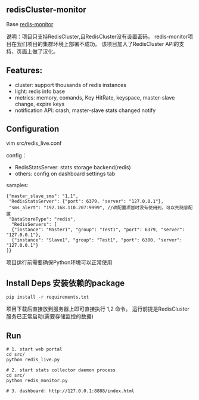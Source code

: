 redisCluster-monitor
---------

Base [redis-monitor](https://github.com/LittlePeng/redis-monitor)

说明：项目只支持RedisCluster,且RedisCluster没有设置密码。
     redis-monitor项目在我们项目的集群环境上部署不成功。
     该项目加入了RedisCluster API的支持，页面上做了汉化。

## Features:
*  cluster: support thousands of redis instances
*  light: redis info base
*  metrics: memory, comands, Key HitRate, keyspace, master-slave change, expire keys
*  notification API: crash, master-slave stats changed notify

## Configuration
vim src/redis_live.conf

config：

- RedisStatsServer: stats storage backend(redis)
- others: config on dashboard settings tab

samples:
```
{"master_slave_sms": "1,1",
 "RedisStatsServer": {"port": 6379, "server": "127.0.0.1"},
 "sms_alert": "192.168.110.207:9999", //改配置项暂时没有使用到，可以先随意配置
 "DataStoreType": "redis",
  "RedisServers": [
  {"instance": "Master1", "group": "Test1", "port": 6379, "server": "127.0.0.1"},
  {"instance": "Slave1", "group": "Test1", "port": 6380, "server": "127.0.0.1"}
]}

```

项目运行前需要确保Python环境可以正常使用

## Install Deps 安装依赖的package
    pip install -r requirements.txt

项目下载后直接放到服务器上即可直接执行 1,2 命令。 运行前提是RedisCluster服务已正常启动(需要存储监控的数据)
## Run

    # 1. start web portal
    cd src/
    python redis_live.py
    
    # 2. start stats collector daemon process
    cd src/
    python redis_monitor.py 

    # 3. dashboard: http://127.0.0.1:8888/index.html

 
  
